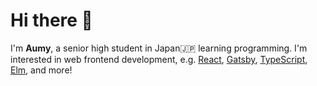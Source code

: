 # Hi there 👋

I'm **Aumy**, a senior high student in Japan🇯🇵 learning programming.
I'm interested in web frontend development, e.g. [React], [Gatsby], [TypeScript], [Elm], and more!

[react]: https://reactjs.org
[gatsby]: https://gatsbyjs.org
[typescript]: https://typescriptlang.org
[elm]: https://elm-lang.org
